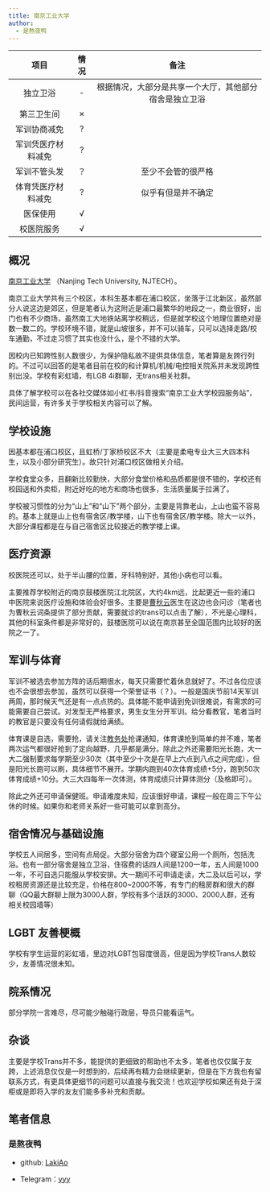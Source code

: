 ```yaml
---
title: 南京工业大学
author:
  - 是熬夜鸭
---
```


|        项目        | 情况 |     备注     |
| :----------------: | :--: | :----------: |
|      独立卫浴      |  -   |根据情况，大部分是共享一个大厅，其他部分宿舍是独立卫浴|
|     第三卫生间     |  ✗   |              |
|    军训协商减免    |  ?   |              |
| 军训凭医疗材料减免 |  ?   |              |
|    军训不管头发    |  ？   |至少不会管的很严格|
| 体育凭医疗材料减免 |  ?   |似乎有但是并不确定|
|      医保使用      |  √   |              |
|     校医院服务     |  √   |              |

## 概况

[南京工业大学](https://www.njtech.edu.cn/) （Nanjing Tech University, NJTECH）。

南京工业大学共有三个校区，本科生基本都在浦口校区，坐落于江北新区，虽然部分人说这边是郊区，但是笔者认为这附近是浦口最繁华的地段之一，商业很好，出门也有不少商场，虽然南工大地铁站离学校稍远，但是就学校这个地理位置绝对是数一数二的。学校环境不错，就是山坡很多，并不可以骑车，只可以选择走路/校车通勤，不过走习惯了其实也没什么，是个不错的大学。

因校内已知跨性别人数很少，为保护隐私故不提供具体信息，笔者算是友跨行列的。不过可以回答的是笔者目前在校的和计算机/机械/电控相关院系并未发现跨性别出没。学校有彩虹墙，有LGB 4i群聊，无trans相关社群。

具体了解学校可以在各社交媒体如小红书/抖音搜索“南京工业大学校园服务站”，民间运营，有许多关于学校相关内容可以了解。

## 学校设施

因基本都在浦口校区，且虹桥/丁家桥校区不大（主要是柔电专业大三大四本科生，以及小部分研究生）。故只针对浦口校区做相关介绍。

学校食堂众多，且翻新比较勤快，大部分食堂价格和品质都是很不错的，学校还有校园送和外卖柜，附近好吃的地方和商场也很多，生活质量属于拉满了。

学校被习惯性的分为“山上”和“山下”两个部分，主要是背靠老山，上山也蛮不容易的。基本上就是山上也有宿舍区/教学楼，山下也有宿舍区/教学楼。除大一以外，大部分课程都是在与自己宿舍区比较接近的教学楼上课。

## 医疗资源

校医院还可以，处于半山腰的位置，牙科特别好，其他小病也可以看。

主要推荐学校附近的南京鼓楼医院江北院区，大约4km远，比起更近一些的浦口中医院来说医疗设施和体验会好很多。主要是[曹秋云](https://mtf.wiki/zh-cn/docs/psyco/jiangsu/cao-qiuyun/)医生在这边也会问诊（笔者也为曹秋云词条提供了部分贡献，需要就诊的trans可以点击了解），不光是心理科，其他的科室条件都是非常好的，鼓楼医院可以说在南京甚至全国范围内比较好的医院之一了。

## 军训与体育

军训不被选去参加方阵的话后期很水，每天只需要忙着休息就好了。不过各位应该也不会很想去参加，虽然可以获得一个荣誉证书（？）。一般是国庆节前14天军训两周，那时候天气还是有一点点热的。具体能不能申请到免训很难说，有需求的可能需要自己尝试。对发型无严格要求，男生女生分开军训。给分看教官，笔者当时的教官是只要没有任何请假就给满绩。

体育课是自选，需要抢，请关注[教务处](https://jwc.njtech.edu.cn/)抢课通知，体育课抢到简单的并不难，笔者两次运气都很好抢到了定向越野，几乎都是满分。除此之外还需要阳光长跑，大一大二强制要求每学期至少30次（其中至少十次是在早上六点到八点之间完成），但是阳光长跑可以刷，具体细节不展开。学期内跑到40次体育成绩+5分，跑到50次体育成绩+10分。大三大四每年一次体测，体育成绩只计算体测分（及格即可）。

除此之外还可申请保健班。申请难度未知，应该很好申请，课程一般在周三下午公休的时候。如果你和老师关系好一些可能可以拿到高分。

## 宿舍情况与基础设施

学校五人间居多，空间有点局促。大部分宿舍为四个寝室公用一个厕所，包括洗浴。也有一部分宿舍是独立卫浴，住宿费的话四人间是1200一年，五人间是1000一年，不可自选只能服从学校安排。大一期间不可申请走读，大二及以后可以，学校租房资源还是比较充足，价格在800~2000不等，有专门的租房群和很大的群聊（QQ最大群聊上限为3000人群，学校有多个活跃的3000、2000人群，还有相关校园墙等）

## LGBT 友善梗概

学校有学生运营的彩虹墙，里边对LGBT包容度很高，但是因为学校Trans人数较少，友善情况很未知。

## 院系情况

部分学院一言难尽，尽可能少触碰行政层，导员只能看运气。

## 杂谈

主要是学校Trans并不多，能提供的更细致的帮助也不太多，笔者也仅仅属于友跨，上述消息仅仅是一时想到的，后续再有精力会继续更新，但是在下方我也有留联系方式，有更具体更细节的问题可以直接与我交流！也欢迎学校如果还有处于深柜或是即将入学的友友们能多多补充和贡献。

## 笔者信息

### 是熬夜鸭

- github: [LakiAo](https://github.com/LakiAo)

- Telegram：[yyy](https://t.me/LakiAo233)
